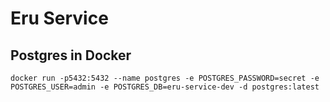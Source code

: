# Eru Service

## Postgres in Docker

```
docker run -p5432:5432 --name postgres -e POSTGRES_PASSWORD=secret -e POSTGRES_USER=admin -e POSTGRES_DB=eru-service-dev -d postgres:latest
```
